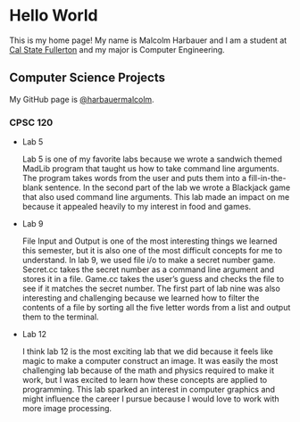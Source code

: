 # Hello World

This is my home page! My name is Malcolm Harbauer and I am a student at [Cal State Fullerton](http://www.fullerton.edu/) and my major is Computer Engineering.

## Computer Science Projects

My GitHub page is [@harbauermalcolm](http://github.com/harbauermalcolm).

### CPSC 120

* Lab 5

    Lab 5 is one of my favorite labs because we wrote a sandwich themed MadLib program that taught us how to take command line arguments. The program takes words from the user and puts them into a fill-in-the-blank sentence. In the second part of the lab we wrote a Blackjack game that also used command line arguments. This lab made an impact on me because it appealed heavily to my interest in food and games. 
 
* Lab 9 

    File Input and Output is one of the most interesting things we learned this semester, but it is also one of the most difficult concepts for me to understand. In lab 9, we used file i/o to make a secret number game. Secret.cc takes the secret number as a command line argument and stores it in a file. Game.cc takes the user’s guess and checks the file to see if it matches the secret number. The first part of lab nine was also interesting and challenging because we learned how to filter the contents of a file by sorting all the five letter words from a list and output them to the terminal. 

* Lab 12 

    I think lab 12 is the most exciting lab that we did because it feels like magic to make a computer construct an image. It was easily the most challenging lab because of the math and physics required to make it work, but I was excited to learn how these concepts are applied to programming. This lab sparked an interest in computer graphics and might influence the career I pursue because I would love to work with more image processing. 

